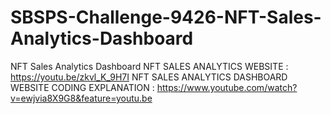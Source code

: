 # SBSPS-Challenge-9426-NFT-Sales-Analytics-Dashboard
NFT Sales Analytics Dashboard
NFT SALES ANALYTICS WEBSITE : https://youtu.be/zkvl_K_9H7I
NFT SALES ANALYTICS DASHBOARD WEBSITE CODING EXPLANATION : https://www.youtube.com/watch?v=ewjvia8X9G8&feature=youtu.be
